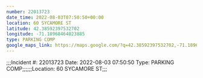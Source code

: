 ```yaml
---
number: 22013723
date_time: 2022-08-03T07:50:50+00:00
location: 60 SYCAMORE ST
latitude: 42.38592397532702
longitude: -71.18968464023885
type: PARKING COMP
google_maps_link: https://maps.google.com/?q=42.38592397532702,-71.18968464023885
---
```


;;;Incident #: 22013723   Date: 2022-08-03 07:50:50   Type: PARKING COMP;;;;;;Location: 60 SYCAMORE ST;;;
